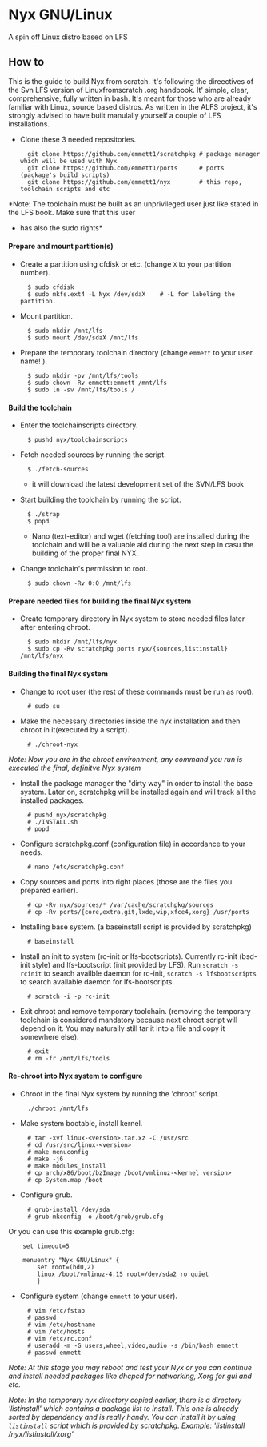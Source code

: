 # Nyx GNU/Linux
A spin off Linux distro based on LFS

## How to
This is the guide to build Nyx from scratch. It's following the direectives of the Svn LFS version of Linuxfromscratch
.org handbook. It' simple, clear, comprehensive, fully written in bash. It's meant for those who are already familiar 
with Linux, source based distros. As written in the ALFS project, it's strongly advised to have built manulally yourself a couple
of LFS installations. 

* Clone these 3 needed repositories.

		git clone https://github.com/emmett1/scratchpkg # package manager which will be used with Nyx
		git clone https://github.com/emmett1/ports      # ports (package's build scripts)
		git clone https://github.com/emmett1/nyx        # this repo, toolchain scripts and etc

*Note: The toolchain must be built as an unprivileged user just like stated in the LFS book. Make sure that this user
* has also the sudo rights*

#### Prepare and mount partition(s)

* Create a partition using cfdisk or etc. (change `X` to your partition number).

		$ sudo cfdisk
		$ sudo mkfs.ext4 -L Nyx /dev/sdaX    # -L for labeling the partition.
		
* Mount partition.

		$ sudo mkdir /mnt/lfs
		$ sudo mount /dev/sdaX /mnt/lfs
		
 		

* Prepare the temporary toolchain directory (change `emmett` to your user name! ).

		$ sudo mkdir -pv /mnt/lfs/tools
		$ sudo chown -Rv emmett:emmett /mnt/lfs
		$ sudo ln -sv /mnt/lfs/tools /

#### Build the toolchain

* Enter the toolchainscripts directory.

		$ pushd nyx/toolchainscripts
		
* Fetch needed sources by running the script. 

		$ ./fetch-sources
		
  - it will download the latest development set of the SVN/LFS book		
* Start building the toolchain by running the script.

		$ ./strap
		$ popd
    - Nano (text-editor) and wget (fetching tool) are installed during the toolchain and will be a valuable aid during 
    the next step in casu the building of the proper final NYX. 
* Change toolchain's permission to root.

		$ sudo chown -Rv 0:0 /mnt/lfs

#### Prepare needed files for building the final Nyx system

* Create temporary directory in Nyx system to store needed files later after entering chroot.

		$ sudo mkdir /mnt/lfs/nyx
		$ sudo cp -Rv scratchpkg ports nyx/{sources,listinstall} /mnt/lfs/nyx

#### Building the final Nyx system

* Change to root user (the rest of these commands must be run as root).

		# sudo su

* Make the necessary directories inside the nyx installation and then chroot in it(executed by a script).

		# ./chroot-nyx
		
*Note: Now you are in the chroot environment, any command you run is executed the final, definitve Nyx system*

* Install the package manager the "dirty way" in order to install the base system. Later on, scratchpkg will be installed again and will track all the installed packages. 

		# pushd nyx/scratchpkg
		# ./INSTALL.sh
		# popd

* Configure scratchpkg.conf (configuration file) in accordance to your needs.

		# nano /etc/scratchpkg.conf

* Copy sources and ports into right places (those are the files you prepared earlier).

		# cp -Rv nyx/sources/* /var/cache/scratchpkg/sources
		# cp -Rv ports/{core,extra,git,lxde,wip,xfce4,xorg} /usr/ports

* Installing base system. (a baseinstall script is provided by scratchpkg)
	
		# baseinstall

* Install an init to system (rc-init or lfs-bootscripts). Currently rc-init (bsd-init style) and lfs-bootscript (init provided by LFS). Run `scratch -s rcinit` to search availble daemon for rc-init, `scratch -s lfsbootscripts` to search available daemon for lfs-bootscripts.

		# scratch -i -p rc-init

* Exit chroot and remove temporary toolchain. (removing the temporary toolchain is considered mandatory because next chroot script will depend on it. You may naturally still tar it into a file and copy it somewhere else).

		# exit
		# rm -fr /mnt/lfs/tools
		
#### Re-chroot into Nyx system to configure

* Chroot in the final Nyx system by running the 'chroot' script.

		./chroot /mnt/lfs

* Make system bootable, install kernel.

		# tar -xvf linux-<version>.tar.xz -C /usr/src
		# cd /usr/src/linux-<version>
		# make menuconfig
		# make -j6
		# make modules_install
		# cp arch/x86/boot/bzImage /boot/vmlinuz-<kernel version>
		# cp System.map /boot

* Configure grub.

		# grub-install /dev/sda
		# grub-mkconfig -o /boot/grub/grub.cfg
		
Or you can use this example grub.cfg:

		set timeout=5

		menuentry "Nyx GNU/Linux" {
			set root=(hd0,2)
			linux /boot/vmlinuz-4.15 root=/dev/sda2 ro quiet
			}

* Configure system (change `emmett` to your user).

		# vim /etc/fstab
		# passwd
		# vim /etc/hostname
		# vim /etc/hosts
		# vim /etc/rc.conf
		# useradd -m -G users,wheel,video,audio -s /bin/bash emmett
		# passwd emmett
		
*Note: At this stage you may reboot and  test your Nyx or you can continue and install needed packages like dhcpcd for networking, Xorg for gui and etc.*

*Note: In the temporary nyx directory copied earlier, there is  a directory 'listinstall' which contains a  package list to install. This one is already sorted by dependency and is really handy. You can install it by using `listinstall` script which is provided by scratchpkg. Example: 'listinstall /nyx/listinstall/xorg'*
